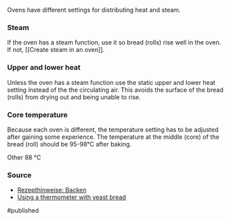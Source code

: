 Ovens have different settings for distributing heat and steam. 

### Steam
If the oven has a steam function, use it so bread (rolls) rise well in the oven. If not, [[Create steam in an oven]].

### Upper and lower heat 
Unless the oven has a steam function use the static upper and lower heat setting instead of the the circulating air. This avoids the surface of the bread (rolls) from drying out and being unable to rise.  

### Core temperature
Because each oven is different, the temperature setting has to be adjusted after gaining some experience. The temperature at the middle (core) of the bread (roll) should be 95-98°C after baking.

Other 88 ℃

### Source
- [Rezepthinweise: Backen](https://www.ploetzblog.de/rezepthinweise/)
- [Using a thermometer with yeast bread](https://www.kingarthurbaking.com/blog/2017/04/07/using-a-thermometer-with-yeast-bread)

#published 